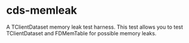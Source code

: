 # cds-memleak
A TClientDataset memory leak test harness.  This test allows you to test TClientDataset and FDMemTable for possible memory leaks.
